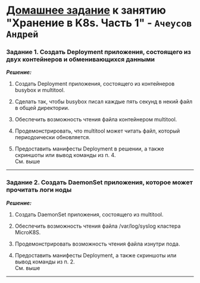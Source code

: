 # [Домашнее задание](https://github.com/netology-code/kuber-homeworks/blob/main/2.1/2.1.md) к занятию  "Хранение в K8s. Часть 1" - `Ачеусов Андрей`


### Задание 1. Создать Deployment приложения, состоящего из двух контейнеров и обменивающихся данными

***Решение:***  

1. Создать Deployment приложения, состоящего из контейнеров busybox и multitool.  

2. Сделать так, чтобы busybox писал каждые пять секунд в некий файл в общей директории.  

3. Обеспечить возможность чтения файла контейнером multitool.  

4. Продемонстрировать, что multitool может читать файл, который периодоически обновляется.  

5. Предоставить манифесты Deployment в решении, а также скриншоты или вывод команды из п. 4.  
См. выше  

---


### Задание 2. Создать DaemonSet приложения, которое может прочитать логи ноды

***Решение:***  

1. Создать DaemonSet приложения, состоящего из multitool.  

2. Обеспечить возможность чтения файла /var/log/syslog кластера MicroK8S.  

3. Продемонстрировать возможность чтения файла изнутри пода.  

4. Предоставить манифесты Deployment, а также скриншоты или вывод команды из п. 2.  
См. выше  

---
